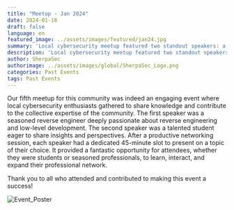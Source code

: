 ```yaml
---
title: "Meetup - Jan 2024"
date: 2024-01-18
draft: false
language: en
featured_image: ../assets/images/featured/jan24.jpg
summary: 'Local cybersecurity meetup featured two standout speakers: a seasoned reverse engineer deeply passionate about reverse engineering and low-level development, and a talented student eager to share insights and perspectives'
description: 'Local cybersecurity meetup featured two standout speakers: a seasoned reverse engineer deeply passionate about reverse engineering and low-level development, and a talented student eager to share insights and perspectives'
author: SherpaSec
authorimage: ../assets/images/global/SherpaSec_Logo.png
categories: Past Events
tags: Past Events
---
```


Our fifth meetup for this community was indeed an engaging event where local cybersecurity enthusiasts gathered to share knowledge and contribute to the collective expertise of the community. The first speaker was a seasoned reverse engineer deeply passionate about reverse engineering and low-level development. The second speaker was a talented student eager to share insights and perspectives. After a productive networking session, each speaker had a dedicated 45-minute slot to present on a topic of their choice. It provided a fantastic opportunity for attendees, whether they were students or seasoned professionals, to learn, interact, and expand their professional network.

Thank you to all who attended and contributed to making this event a success!

![Event_Poster](/images/posters/20240118_Poster_Jan.png)
